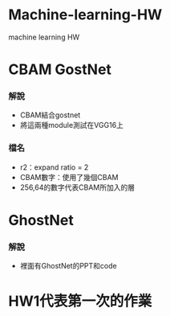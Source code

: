 # Machine-learning-HW
machine learning HW

# CBAM GostNet
### 解說
* CBAM結合gostnet
* 將這兩種module測試在VGG16上
### 檔名
* r2：expand ratio = 2
* CBAM數字：使用了幾個CBAM
* 256,64的數字代表CBAM所加入的層

# GhostNet
### 解說
* 裡面有GhostNet的PPT和code

# HW1代表第一次的作業
